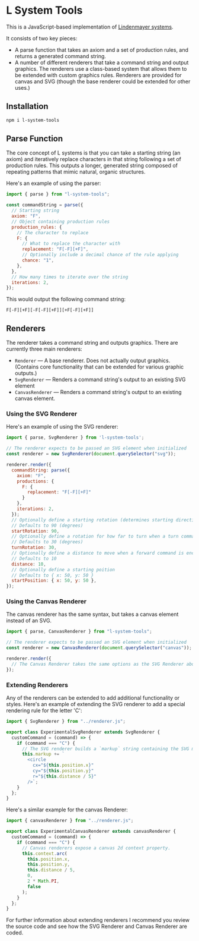 # L System Tools

This is a JavaScript-based implementation of [Lindenmayer systems](https://en.wikipedia.org/wiki/l-system).

It consists of two key pieces:

- A parse function that takes an axiom and a set of production rules, and returns a generated command string.
- A number of different renderers that take a command string and output graphics. The renderers use a class-based system that allows them to be extended with custom graphics rules. Renderers are provided for canvas and SVG (though the base renderer could be extended for other uses.)

## Installation

```zsh
npm i l-system-tools
```

## Parse Function

The core concept of L systems is that you can take a starting string (an axiom) and iteratively replace characters in that string following a set of production rules. This outputs a longer, generated string composed of repeating patterns that mimic natural, organic structures.

Here's an example of using the parser:

```js
import { parse } from "l-system-tools";

const commandString = parse({
  // Starting string
  axiom: "F",
  // Object containing production rules
  production_rules: {
    // The character to replace
    F: {
      // What to replace the character with
      replacement: "F[-F][+F]",
      // Optionally include a decimal chance of the rule applying
      chance: "1",
    },
  },
  // How many times to iterate over the string
  iterations: 2,
});
```

This would output the following command string:

```
F[-F][+F][-F[-F][+F]][+F[-F][+F]]
```

## Renderers

The renderer takes a command string and outputs graphics. There are currently three main renderers:

- `Renderer` — A base renderer. Does not actually output graphics. (Contains core functionality that can be extended for various graphic outputs.)
- `SvgRenderer` — Renders a command string's output to an existing SVG element
- `CanvasRenderer` — Renders a command string's output to an existing canvas element.

### Using the SVG Renderer

Here's an example of using the SVG renderer:

```js
import { parse, SvgRenderer } from 'l-system-tools';

// The renderer expects to be passed an SVG element when initialized
const renderer = new SvgRenderer(document.querySelector("svg"));

renderer.render({
  commandString: parse({
    axiom: "F",
    productions: {
      F: {
        replacement: "F[-F][+F]"
      }
    },
    iterations: 2,
  });
  // Optionally define a starting rotation (determines starting direction)
  // Defaults to 90 (degrees)
  startRotation: 90,
  // Optionally define a rotation for how far to turn when a turn command is encountered
  // Defaults to 30 (degrees)
  turnRotation: 30,
  // Optionally define a distance to move when a forward command is encountered
  // Defaults to 10
  distance: 10,
  // Optionally define a starting poition
  // Defaults to { x: 50, y: 50 }
  startPosition: { x: 50, y: 50 },
});
```

### Using the Canvas Renderer

The canvas renderer has the same syntax, but takes a canvas element instead of an SVG.

```js
import { parse, CanvasRenderer } from "l-system-tools";

// The renderer expects to be passed an SVG element when initialized
const renderer = new CanvasRenderer(document.querySelector("canvas"));

renderer.render({
  // The Canvas Renderer takes the same options as the SVG Renderer above
});
```

### Extending Renderers

Any of the renderers can be extended to add additional functionality or styles. Here's an example of extending the SVG renderer to add a special rendering rule for the letter 'C':

```js
import { SvgRenderer } from "../renderer.js";

export class ExperimentalSvgRenderer extends SvgRenderer {
  customCommand = (command) => {
    if (command === "C") {
      // The SVG renderer builds a `markup` string containing the SVG markup
      this.markup += `
        <circle
          cx="${this.position.x}" 
          cy="${this.position.y}" 
          r="${this.distance / 5}"
        />`;
    }
  };
}
```

Here's a similar example for the canvas Renderer:

```js
import { canvasRenderer } from "../renderer.js";

export class ExperimentalCanvasRenderer extends canvasRenderer {
  customCommand = (command) => {
    if (command === "C") {
      // Canvas renderers expose a canvas 2d context property.
      this.context.arc(
        this.position.x,
        this.position.y,
        this.distance / 5,
        0,
        2 * Math.PI,
        false
      );
    }
  };
}
```

For further information about extending renderers I recommend you review the source code and see how the SVG Renderer and Canvas Renderer are coded.
